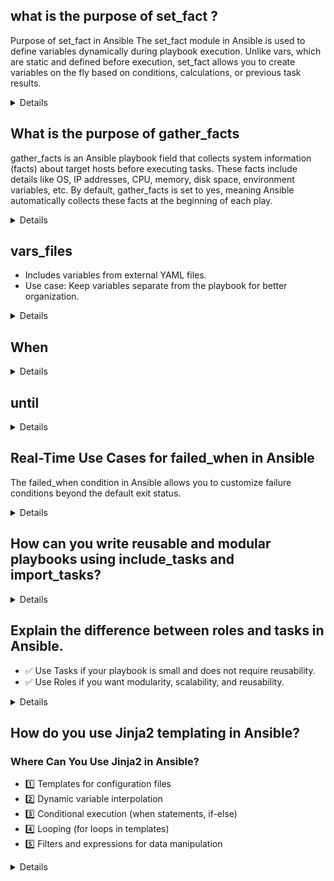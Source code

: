 ## what is the purpose of set_fact ?

Purpose of set_fact in Ansible
The set_fact module in Ansible is used to define variables dynamically during playbook execution. Unlike vars, which are static and defined before execution, set_fact allows you to create variables on the fly based on conditions, calculations, or previous task results.

<details>
### Why Use set_fact?

- Store Dynamic Values → Create and modify variables at runtime.
- Reuse Computed Data → Use output from previous tasks in later tasks.
- Conditional Logic → Set different values based on conditions.
- Loop Accumulation → Build lists or dictionaries dynamically.

  ### Example 1: Using set_fact for Conditional Variables

```yaml
- name: Set OS-specific Variables
  hosts: all
  gather_facts: yes

  tasks:
    - name: Define package manager based on OS
      set_fact:
        package_manager: "{{ 'apt' if ansible_os_family == 'Debian' else 'yum' }}"

    - name: Print package manager
      debug:
        msg: "The package manager for this OS is {{ package_manager }}"
```

### Example 2: Using set_fact for Loop Accumulation

```yaml
- name: Build a dynamic list
  hosts: localhost
  gather_facts: no

  tasks:
    - name: Initialize an empty list
      set_fact:
        user_list: []

    - name: Add users dynamically
      set_fact:
        user_list: "{{ user_list + [item] }}"
      loop:
        - alice
        - bob
        - charlie

    - name: Show final user list
      debug:
        var: user_list
```
### Example 3: Storing Task Output with set_fact

```yaml
- name: Store Command Output
  hosts: localhost
  gather_facts: no

  tasks:
    - name: Get Hostname
      command: hostname
      register: hostname_output

    - name: Store hostname in a fact
      set_fact:
        my_hostname: "{{ hostname_output.stdout }}"

    - name: Print the stored hostname
      debug:
        msg: "This system's hostname is {{ my_hostname }}"
```
![image](https://github.com/user-attachments/assets/314f290e-7ac3-4905-bc26-a0c8d4dac320)
</details>

## What is the purpose of gather_facts 

gather_facts is an Ansible playbook field that collects system information (facts) about target hosts before executing tasks. These facts include details like OS, IP addresses, CPU, memory, disk space, environment variables, etc.
By default, gather_facts is set to yes, meaning Ansible automatically collects these facts at the beginning of each play.

<details>
```yaml
- name: Install Packages Based on OS
  hosts: all
  gather_facts: yes
  become: yes

  tasks:
    - name: Install Apache on Debian-based Systems
      apt:
        name: apache2
        state: present
      when: ansible_os_family == "Debian"

    - name: Install Apache on RedHat-based Systems
      yum:
        name: httpd
        state: present
      when: ansible_os_family == "RedHat"
```
</details>

## vars
<details>
Defines static variables within a playbook.
Use case: Declare reusable variables.

```yaml
- name: Using vars
  hosts: localhost
  vars:
    my_message: "Hello, Ansible!"
  tasks:
    - name: Print the variable
      debug:
        msg: "{{ my_message }}"
```
</details>

## vars_files
- Includes variables from external YAML files.
- Use case: Keep variables separate from the playbook for better organization.

<details>
```yaml
- name: Load variables from file
  hosts: localhost
  vars_files:
    - vars.yml
  tasks:
    - name: Print variable
      debug:
        msg: "{{ my_var }}"
```
### Example vars.yml file:

```yaml
my_var: "Loaded from file!"
```
</details>

## When 
<details>
Conditionally executes a task based on a variable or fact.
📌 Use case: Run a task only if a condition is met.

```yaml
- name: Conditional Execution
  hosts: localhost
  vars:
    install_nginx: true
  tasks:
    - name: Install nginx
      apt:
        name: nginx
        state: present
      when: install_nginx
```
</details>

## until

<details>
Repeats a task until a condition is met.
📌 Use case: Wait for a service to be available.

```yaml
- name: Wait until a file exists
  hosts: localhost
  tasks:
    - name: Check for file
      stat:
        path: /tmp/myfile
      register: file_check
      until: file_check.stat.exists
      retries: 5
      delay: 10
```
</details>

## Real-Time Use Cases for failed_when in Ansible
The failed_when condition in Ansible allows you to customize failure conditions beyond the default exit status.

<details>

### Example1: Handling Non-Zero Exit Codes Gracefully
Use Case: Some commands return non-zero exit codes even when they succeed. You can override Ansible’s default failure behavior.

Example: A command may return exit code 1, but it's not a real failure.

```yaml
- name: Run a command that returns 1 on success
  command: /usr/local/bin/custom_script.sh
  register: result
  failed_when: result.rc != 1  # Treat exit code 1 as success
```

### Ignoring Specific Errors in a Command
Use Case: A command may return a failure code, but it's an expected error that should not stop the playbook.

Example: Ignoring an error if "No such file" appears in the output.

```yaml
- name: Delete a file if it exists
  command: rm /tmp/nonexistent_file
  register: rm_result
  failed_when: "'No such file' not in rm_result.stderr"
```
</details>

## How can you write reusable and modular playbooks using include_tasks and import_tasks?

<details>
Suppose we have an Inventory File (inventory.ini)
```csharp
[webservers]
server1.example.com environment=production
server2.example.com environment=staging
```
Now we need to write a Playbook to Deploy Based on Environment.
Instead of putting everything in one playbook, you can use include_tasks to call separate task files.

### 1️⃣ Create Task Files  

📌 tasks/deploy_production.yaml:

```yaml
- name: Deploy production version
  debug:
    msg: "Production deployment successful!"
```

📌 tasks/deploy_staging.yaml:

```yaml
- name: Deploy staging version
  debug:
    msg: "Staging deployment successful!"
```

### 2️⃣ Main Playbook (deploy.yaml)
```yaml
- name: Deploy application based on environment
  hosts: webservers
  tasks:
    - name: Deploy to production servers
      include_tasks: tasks/deploy_production.yaml
      when: environment == "production"

    - name: Deploy to staging servers
      include_tasks: tasks/deploy_staging.yaml
      when: environment == "staging"
```
</details>

##  Explain the difference between roles and tasks in Ansible.

- ✅ Use Tasks if your playbook is small and does not require reusability.
- ✅ Use Roles if you want modularity, scalability, and reusability.

<details>
Requirement: Deploying a Web Application Using Tasks and Roles in Ansible

### 🎯 Scenario

You need to deploy a web application on multiple servers. The deployment includes:
- ✅ Installing dependencies (Apache, MySQL, and PHP).
- ✅ Deploying the web application files.
- ✅ Configuring Apache with a virtual host.
- ✅ Restarting services when necessary.

### 🔹 Approach 1: Using Tasks in a Playbook
A simple playbook using tasks directly (not modular or reusable).

📌 deploy.yaml

```yaml
- name: Deploy Web Application
  hosts: webservers
  tasks:
    - name: Install Apache and PHP
      yum:
        name: "{{ item }}"
        state: present
      loop:
        - httpd
        - php
        - php-mysql
        - mysql-server

    - name: Start Apache and MySQL
      service:
        name: "{{ item }}"
        state: started
        enabled: yes
      loop:
        - httpd
        - mysqld

    - name: Deploy Web Application
      copy:
        src: /home/user/app/
        dest: /var/www/html/
        owner: apache
        group: apache
        mode: 0755

    - name: Configure Virtual Host
      template:
        src: vhost.conf.j2
        dest: /etc/httpd/conf.d/app.conf
      notify: Restart Apache

  handlers:
    - name: Restart Apache
      service:
        name: httpd
        state: restarted
```

### 💡 Limitations:
- 🔴 Not reusable for other applications.
- 🔴 Hard to manage if configurations grow.

### 🔹 Approach 2: Using Roles (Modular & Reusable)
Instead of defining everything in a single playbook, we split it into roles.

### 1️⃣ Define the Role Structure
```css
roles/
 ├── webapp/
 │   ├── tasks/
 │   │   ├── main.yaml
 │   ├── handlers/
 │   │   ├── main.yaml
 │   ├── templates/
 │   │   ├── vhost.conf.j2
 │   ├── vars/
 │   │   ├── main.yaml
 │   ├── defaults/
 │   │   ├── main.yaml
 │   ├── meta/
 │   │   ├── main.yaml
```

### 2️⃣ Define Role Tasks
📌 roles/webapp/tasks/main.yaml

```yaml
- name: Install required packages
  yum:
    name: "{{ packages }}"
    state: present

- name: Start and enable services
  service:
    name: "{{ item }}"
    state: started
    enabled: yes
  loop: "{{ services }}"

- name: Deploy Web Application
  copy:
    src: /home/user/app/
    dest: /var/www/html/
    owner: apache
    group: apache
    mode: 0755

- name: Configure Virtual Host
  template:
    src: vhost.conf.j2
    dest: /etc/httpd/conf.d/app.conf
  notify: Restart Apache
```

### 3️⃣ Define Role Variables
📌 roles/webapp/vars/main.yaml

```yaml
packages:
  - httpd
  - php
  - php-mysql
  - mysql-server

services:
  - httpd
  - mysqld
```

### 4️⃣ Define Handlers
📌 roles/webapp/handlers/main.yaml

```yaml
- name: Restart Apache
  service:
    name: httpd
    state: restarted
```

### 5️⃣ Define Virtual Host Template
📌 roles/webapp/templates/vhost.conf.j2

```apache
<VirtualHost *:80>
    ServerName example.com
    DocumentRoot /var/www/html
    <Directory /var/www/html>
        AllowOverride All
        Require all granted
    </Directory>
</VirtualHost>
```

### 6️⃣ Create the Main Playbook
📌 site.yaml

```yaml
- name: Deploy Web Application
  hosts: webservers
  roles:
    - webapp
```

### 7️⃣ Run the Playbook

```sh
ansible-playbook -i inventory.ini site.yaml
```

### ✅ Benefits of Using Roles Over Tasks:
- ✔ Reusability – You can reuse the webapp role for different applications.
- ✔ Modularity – Tasks, handlers, and variables are well-organized.
- ✔ Scalability – Easy to manage and modify without breaking the whole playbook.

### How Ansible Roles Automatically Work Without Explicit Includes
When you define a role under the roles: section in a playbook (e.g., site.yaml), Ansible automatically looks for specific files in the role’s predefined directory structure. 
This is because Ansible follows a convention-based approach for roles.

#### How Ansible Finds Role Files Automatically
When you specify a role in a playbook:

```yaml
- name: Deploy Web Application
  hosts: webservers
  roles:
    - webapp
```

Ansible automatically looks for these files inside roles/webapp/:
![image](https://github.com/user-attachments/assets/6291acc5-b07f-48e6-9344-aba3156b57f1)

</details>

## How do you use Jinja2 templating in Ansible?
### Where Can You Use Jinja2 in Ansible?
- 1️⃣ Templates for configuration files
- 2️⃣ Dynamic variable interpolation
- 3️⃣ Conditional execution (when statements, if-else)
- 4️⃣ Looping (for loops in templates)
- 5️⃣ Filters and expressions for data manipulation

<details>
#### Jinja2 Templating in Ansible for Kubernetes (K8s) – Real-world Examples
Ansible can use Jinja2 templates to dynamically generate Kubernetes YAML manifests for deployments, services, ConfigMaps, etc. This helps in deploying applications with different configurations for staging, production, or multiple clusters.

You need to deploy an Nginx application in multiple Kubernetes environments (staging, production) with different replica counts.

### 1️⃣ Define Variables
📌 File: vars/k8s_vars.yaml

```yaml
app_name: nginx
namespace: default
image_version: latest
replica_count: "{{ 3 if environment == 'production' else 1 }}"
```

### 🔹 Dynamic Scaling:
- ✔ Production → 3 replicas
- ✔ Staging → 1 replica

### 2️⃣ Create the Jinja2 Kubernetes Deployment Template
📌 File: templates/nginx-deployment.yaml.j2

```jinja
apiVersion: apps/v1
kind: Deployment
metadata:
  name: {{ app_name }}-deployment
  namespace: {{ namespace }}
  labels:
    app: {{ app_name }}
spec:
  replicas: {{ replica_count }}
  selector:
    matchLabels:
      app: {{ app_name }}
  template:
    metadata:
      labels:
        app: {{ app_name }}
    spec:
      containers:
        - name: {{ app_name }}
          image: nginx:{{ image_version }}
          ports:
            - containerPort: 80
```

### 🔹 What’s Dynamic Here?
- ✔ app_name, namespace, replica_count, and image_version are injected dynamically.
- ✔ Different environments (staging/production) will have different replica counts.

### 3️⃣ Deploy Using Ansible Playbook
📌 File: deploy-k8s.yaml

```yaml
- name: Deploy Nginx to Kubernetes
  hosts: localhost
  tasks:
    - name: Generate Kubernetes deployment file
      template:
        src: templates/nginx-deployment.yaml.j2
        dest: /tmp/nginx-deployment.yaml

    - name: Apply Deployment to Kubernetes
      command: kubectl apply -f /tmp/nginx-deployment.yaml
```

### 🔹 How It Works?
- ✔ Ansible's template module dynamically generates the YAML file.
- ✔ Runs kubectl apply to deploy the generated manifest.

### 4️⃣ Run the Playbook for Staging

```sh
ansible-playbook -i inventory.ini deploy-k8s.yaml -e "environment=staging"
```

### 🎯 Generated Staging File (/tmp/nginx-deployment.yaml)

```yaml
apiVersion: apps/v1
kind: Deployment
metadata:
  name: nginx-deployment
  namespace: default
  labels:
    app: nginx
spec:
  replicas: 1
  selector:
    matchLabels:
      app: nginx
  template:
    metadata:
      labels:
        app: nginx
    spec:
      containers:
        - name: nginx
          image: nginx:latest
          ports:
            - containerPort: 80
```

✅ Only 1 replica in staging

### 5️⃣ Run the Playbook for Production

```sh
ansible-playbook -i inventory.ini deploy-k8s.yaml -e "environment=production"
```

### 🎯 Generated Production File (/tmp/nginx-deployment.yaml)

```yaml
apiVersion: apps/v1
kind: Deployment
metadata:
  name: nginx-deployment
  namespace: default
  labels:
    app: nginx
spec:
  replicas: 3
  selector:
    matchLabels:
      app: nginx
  template:
    metadata:
      labels:
        app: nginx
    spec:
      containers:
        - name: nginx
          image: nginx:latest
          ports:
            - containerPort: 80
```

✅ 3 replicas in production
</details>



